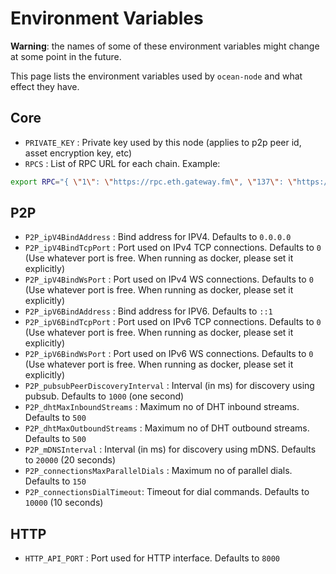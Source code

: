 # Environment Variables

**Warning**: the names of some of these environment variables might change at some point in the future.

This page lists the environment variables used by `ocean-node` and what effect
they have. 


## Core
- `PRIVATE_KEY` : Private key used by this node (applies to p2p peer id, asset encryption key, etc)
- `RPCS` :  List of RPC URL for each chain.  Example:
```bash
export RPC="{ \"1\": \"https://rpc.eth.gateway.fm\", \"137\": \"https://polygon.meowrpc.com\", \"80001\": \"https://rpc-mumbai.maticvigil.com\" }"
```

## P2P
- `P2P_ipV4BindAddress` : Bind address for IPV4. Defaults to `0.0.0.0`
- `P2P_ipV4BindTcpPort` : Port used on IPv4 TCP connections. Defaults to `0` (Use whatever port is free. When running as docker, please set it explicitly)
- `P2P_ipV4BindWsPort` : Port used on IPv4 WS connections. Defaults to `0` (Use whatever port is free. When running as docker, please set it explicitly)
- `P2P_ipV6BindAddress` : Bind address for IPV6. Defaults to `::1`
- `P2P_ipV6BindTcpPort` : Port used on IPv6 TCP connections. Defaults to `0` (Use whatever port is free. When running as docker, please set it explicitly)
- `P2P_ipV6BindWsPort` : Port used on IPv6 WS connections. Defaults to `0` (Use whatever port is free. When running as docker, please set it explicitly)
- `P2P_pubsubPeerDiscoveryInterval` : Interval (in ms) for discovery using pubsub.  Defaults to `1000` (one second)
- `P2P_dhtMaxInboundStreams` : Maximum no of DHT inbound streams. Defaults to `500`
- `P2P_dhtMaxOutboundStreams` : Maximum no of DHT outbound streams. Defaults to `500`
- `P2P_mDNSInterval` : Interval (in ms) for discovery using mDNS.  Defaults to `20000` (20 seconds)
- `P2P_connectionsMaxParallelDials` : Maximum no of parallel dials. Defaults to `150`
- `P2P_connectionsDialTimeout`: Timeout for dial commands.    Defaults to `10000` (10 seconds)

## HTTP
- `HTTP_API_PORT` : Port used for HTTP interface. Defaults to `8000`